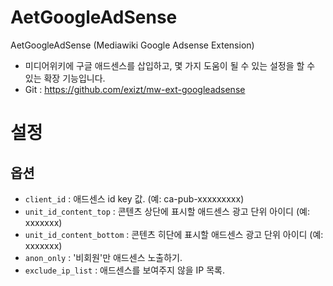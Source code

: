 # AetGoogleAdSense

AetGoogleAdSense (Mediawiki Google Adsense Extension)
* 미디어위키에 구글 애드센스를 삽입하고, 몇 가지 도움이 될 수 있는 설정을 할 수 있는 확장 기능입니다. 
* Git : https://github.com/exizt/mw-ext-googleadsense



# 설정

## 옵션
* `client_id` : 애드센스 id key 값. (예: ca-pub-xxxxxxxxx)
* `unit_id_content_top` : 콘텐츠 상단에 표시할 애드센스 광고 단위 아이디 (예: xxxxxxx)
* `unit_id_content_bottom` : 콘텐츠 히단에 표시할 애드센스 광고 단위 아이디 (예: xxxxxxx)
* `anon_only` : '비회원'만 애드센스 노출하기.
* `exclude_ip_list` : 애드센스를 보여주지 않을 IP 목록.


